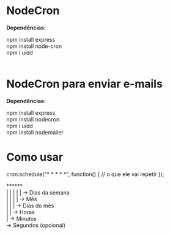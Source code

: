 # NodeCron

<strong>Dependências:<br/></strong>

npm install express<br/>
npm install node-cron<br/>
npm i uidd<br/><br/>

# NodeCron para enviar e-mails<br/>

<strong>Dependências:<br/></strong>

npm install express<br/>
npm install nodecron<br/>
npm i uidd<br/>
npm install nodemailer<br/>

# Como usar

cron.schedule("* * * * *", function() {
    // o que ele vai repetir
});

******<br/>
| | | | | -> Dias da semana<br/>
| | | | -> Mês<br/>
| | | -> Dias do mês<br/>
| | -> Horas<br/>
| -> Minutos<br/>
-> Segundos (opcional)<br/>
